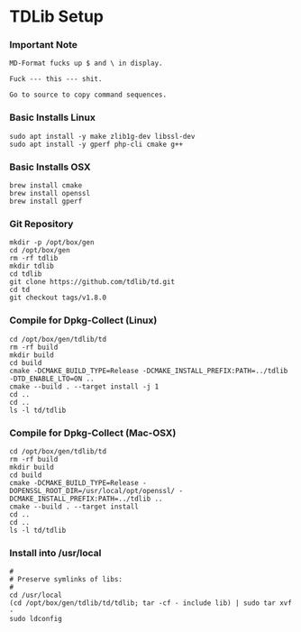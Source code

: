 # TDLib Setup

### Important Note
```
MD-Format fucks up $ and \ in display. 

Fuck --- this --- shit. 

Go to source to copy command sequences.
```

### Basic Installs Linux
```
sudo apt install -y make zlib1g-dev libssl-dev 
sudo apt install -y gperf php-cli cmake g++
```

### Basic Installs OSX
```
brew install cmake
brew install openssl
brew install gperf

```

### Git Repository
```
mkdir -p /opt/box/gen
cd /opt/box/gen
rm -rf tdlib
mkdir tdlib
cd tdlib
git clone https://github.com/tdlib/td.git
cd td
git checkout tags/v1.8.0
```

### Compile for Dpkg-Collect (Linux)
```
cd /opt/box/gen/tdlib/td
rm -rf build
mkdir build
cd build
cmake -DCMAKE_BUILD_TYPE=Release -DCMAKE_INSTALL_PREFIX:PATH=../tdlib -DTD_ENABLE_LTO=ON ..
cmake --build . --target install -j 1
cd ..
cd ..
ls -l td/tdlib
```

### Compile for Dpkg-Collect (Mac-OSX)
```
cd /opt/box/gen/tdlib/td
rm -rf build
mkdir build
cd build
cmake -DCMAKE_BUILD_TYPE=Release -DOPENSSL_ROOT_DIR=/usr/local/opt/openssl/ -DCMAKE_INSTALL_PREFIX:PATH=../tdlib ..
cmake --build . --target install
cd ..
cd ..
ls -l td/tdlib
```

### Install into /usr/local
```
#
# Preserve symlinks of libs:
#
cd /usr/local
(cd /opt/box/gen/tdlib/td/tdlib; tar -cf - include lib) | sudo tar xvf -
sudo ldconfig
```
